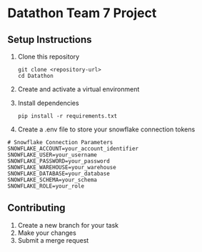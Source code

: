 # Datathon Team 7 Project


## Setup Instructions

1. Clone this repository
   ```
   git clone <repository-url>
   cd Datathon
   ```

2. Create and activate a virtual environment


3. Install dependencies
   ```
   pip install -r requirements.txt
   ```
4. Create a .env file to store your snowflake connection tokens

```
# Snowflake Connection Parameters
SNOWFLAKE_ACCOUNT=your_account_identifier
SNOWFLAKE_USER=your_username
SNOWFLAKE_PASSWORD=your_password
SNOWFLAKE_WAREHOUSE=your_warehouse
SNOWFLAKE_DATABASE=your_database
SNOWFLAKE_SCHEMA=your_schema
SNOWFLAKE_ROLE=your_role

```


## Contributing

1. Create a new branch for your task
2. Make your changes
3. Submit a merge request
